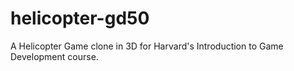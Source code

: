 # helicopter-gd50
A Helicopter Game clone in 3D for Harvard's Introduction to Game Development course.
